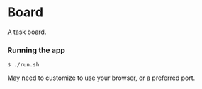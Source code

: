 # Board
A task board.

### Running the app

`$ ./run.sh`

May need to customize to use your browser, or a preferred port.
